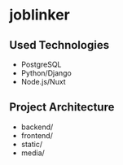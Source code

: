# joblinker

## Used Technologies 

- PostgreSQL
- Python/Django
- Node.js/Nuxt

## Project Architecture

- backend/
- frontend/
- static/
- media/
